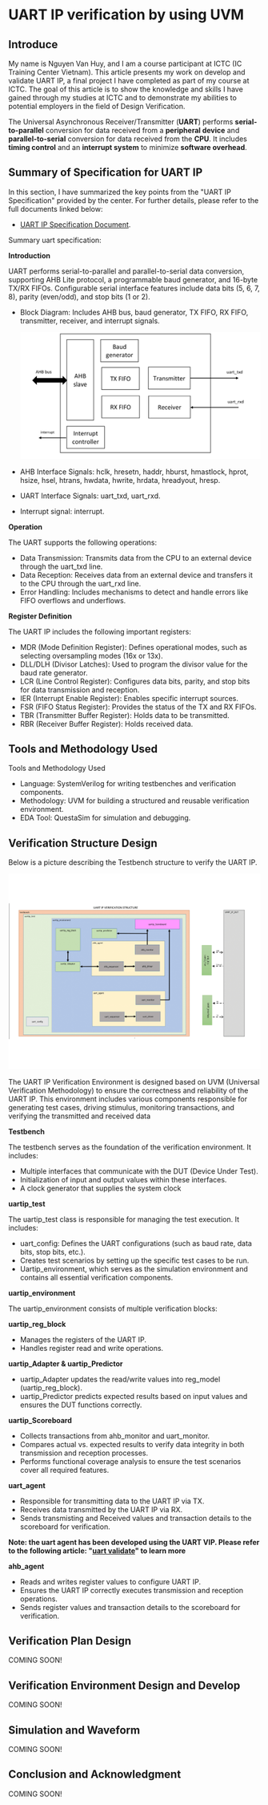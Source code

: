 # UART IP verification by using UVM
## Introduce
My name is Nguyen Van Huy, and I am a course participant at ICTC (IC Training Center Vietnam). This article presents my work on develop and validate UART IP, a final project I have completed as part of my course at ICTC. The goal of this article is to show the knowledge and skills I have gained through my studies at ICTC and to demonstrate my abilities to potential employers in the field of Design Verification.

The Universal Asynchronous Receiver/Transmitter (**UART**) performs **serial-to-parallel** conversion for data received from a **peripheral device** and **parallel-to-serial** conversion for data received from the **CPU**. It includes **timing control** and an **interrupt system** to minimize **software overhead**.

## Summary of Specification for UART IP
In this section, I have summarized the key points from the "UART IP Specification" provided by the center. For further details, please refer to the full documents linked below:
- [UART IP Specification Document](https://github.com/huynv1212/UartIP_Verification/blob/562d4d736ee47417cfaeda03a0063d142fdf87ad/UART%20IP%20Specification%20Version%202.0.pdf).
  
Summary uart specification:

**Introduction**

UART performs serial-to-parallel and parallel-to-serial data conversion, supporting AHB Lite protocol, a programmable baud generator, and 16-byte TX/RX FIFOs. Configurable serial interface features include data bits (5, 6, 7, 8), parity (even/odd), and stop bits (1 or 2).

- Block Diagram: Includes AHB bus, baud generator, TX FIFO, RX FIFO, transmitter, receiver, and interrupt signals.

  
  ![Testbench structure to verify the VIP](uartip_block.jpg)
- AHB Interface Signals: hclk, hresetn, haddr, hburst, hmastlock, hprot, hsize, hsel, htrans, hwdata, hwrite, hrdata, hreadyout, hresp.
- UART Interface Signals: uart_txd, uart_rxd.
- Interrupt signal: interrupt.

**Operation**

The UART supports the following operations:

- Data Transmission: Transmits data from the CPU to an external device through the uart_txd line.
- Data Reception: Receives data from an external device and transfers it to the CPU through the uart_rxd line.
- Error Handling: Includes mechanisms to detect and handle errors like FIFO overflows and underflows.
  
**Register Definition**

The UART IP includes the following important registers:

- MDR (Mode Definition Register): Defines operational modes, such as selecting oversampling modes (16x or 13x).
- DLL/DLH (Divisor Latches): Used to program the divisor value for the baud rate generator.
- LCR (Line Control Register): Configures data bits, parity, and stop bits for data transmission and reception.
- IER (Interrupt Enable Register): Enables specific interrupt sources.
- FSR (FIFO Status Register): Provides the status of the TX and RX FIFOs.
- TBR (Transmitter Buffer Register): Holds data to be transmitted.
- RBR (Receiver Buffer Register): Holds received data.

## Tools and Methodology Used
Tools and Methodology Used
- Language: SystemVerilog for writing testbenches and verification components.
- Methodology: UVM for building a structured and reusable verification environment.
- EDA Tool: QuestaSim for simulation and debugging.

## Verification Structure Design
Below is a picture describing the Testbench structure to verify the UART IP.

![Testbench structure to verify the VIP](uartip_verification_structure-1.png)

The UART IP Verification Environment is designed based on UVM (Universal Verification Methodology) to ensure the correctness and reliability of the UART IP. This environment includes various components responsible for generating test cases, driving stimulus, monitoring transactions, and verifying the transmitted and received data

**Testbench**

The testbench serves as the foundation of the verification environment. It includes:

- Multiple interfaces that communicate with the DUT (Device Under Test).
- Initialization of input and output values within these interfaces.
- A clock generator that supplies the system clock

**uartip_test**

The uartip_test class is responsible for managing the test execution. It includes:

- uart_config: Defines the UART configurations (such as baud rate, data bits, stop bits, etc.).
- Creates test scenarios by setting up the specific test cases to be run.
- Uartip_environment, which serves as the simulation environment and contains all essential verification components.

**uartip_environment**

The uartip_environment consists of multiple verification blocks:

**uartip_reg_block**

- Manages the registers of the UART IP.
- Handles register read and write operations.

**uartip_Adapter & uartip_Predictor**

- uartip_Adapter updates the read/write values into reg_model (uartip_reg_block).
- uartip_Predictor predicts expected results based on input values and ensures the DUT functions correctly.

**uartip_Scoreboard**

- Collects transactions from ahb_monitor and uart_monitor.
- Compares actual vs. expected results to verify data integrity in both transmission and reception processes.
- Performs functional coverage analysis to ensure the test scenarios cover all required features.

**uart_agent**

- Responsible for transmitting data to the UART IP via TX.
- Receives data transmitted by the UART IP via RX.
- Sends transmisting and Received values and transaction details to the scoreboard for verification.
  
**Note: the uart agent has been developed using the UART VIP. Please refer to the following article: "[uart validate](https://github.com/huynv1212/UartVIP_Validate.git)" to learn more**

**ahb_agent**

- Reads and writes register values to configure UART IP.
- Ensures the UART IP correctly executes transmission and reception operations.
- Sends register values and transaction details to the scoreboard for verification.

## Verification Plan Design
COMING SOON!
## Verification Environment Design and Develop
COMING SOON!
## Simulation and Waveform
COMING SOON!
## Conclusion and Acknowledgment
COMING SOON!
